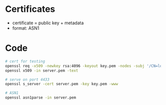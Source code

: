 # Certificates

* certificate = public key + metadata
* format: ASN1

# Code

```bash
# cert for testing
openssl req -x509 -newkey rsa:4096 -keyout key.pem -nodes -subj '/CN=localhost' -days 365 -out server.pem
openssl x509 -in server.pem -text

# serve on port 4433
openssl s_server -cert server.pem -key key.pem -www

# ASN1
openssl asn1parse -in server.pem
```
